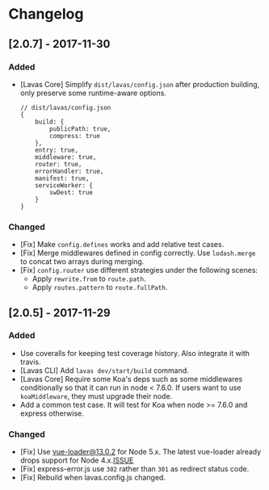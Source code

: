 # Changelog

## [2.0.7] - 2017-11-30

### Added
- [Lavas Core] Simplify `dist/lavas/config.json` after production building, only preserve some runtime-aware options.
    ```
    // dist/lavas/config.json
    {
        build: {
            publicPath: true,
            compress: true
        },
        entry: true,
        middleware: true,
        router: true,
        errorHandler: true,
        manifest: true,
        serviceWorker: {
            swDest: true
        }
    }
    ```

### Changed
- [Fix] Make `config.defines` works and add relative test cases.
- [Fix] Merge middlewares defined in config correctly. Use `lodash.merge` to concat two arrays during merging.
- [Fix] `config.router` use different strategies under the following scenes:
    - Apply `rewrite.from` to `route.path`.
    - Apply `routes.pattern` to `route.fullPath`.

## [2.0.5] - 2017-11-29

### Added
- Use coveralls for keeping test coverage history. Also integrate it with travis.
- [Lavas CLI] Add `lavas dev/start/build` command.
- [Lavas Core] Require some Koa's deps such as some middlewares conditionally so that it can run in node < 7.6.0. If users want to use `koaMiddleware`, they must upgrade their node.
- Add a common test case. It will test for Koa when node >= 7.6.0 and express otherwise.

### Changed
- [Fix] Use vue-loader@13.0.2 for Node 5.x. The latest vue-loader already drops support for Node 4.x.[ISSUE](https://github.com/vuejs/vue-loader/issues/1010)
- [Fix] express-error.js use `302` rather than `301` as redirect status code.
- [Fix] Rebuild when lavas.config.js changed.
